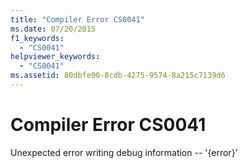 ```yaml
---
title: "Compiler Error CS0041"
ms.date: 07/20/2015
f1_keywords:
  - "CS0041"
helpviewer_keywords:
  - "CS0041"
ms.assetid: 80dbfe00-8cdb-4275-9574-8a215c7139d6
---
```

# Compiler Error CS0041

Unexpected error writing debug information -- '{error}'
